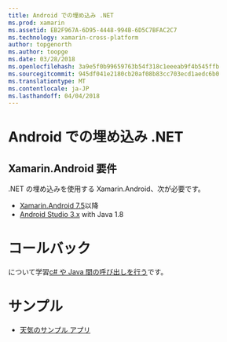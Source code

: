```yaml
---
title: Android での埋め込み .NET
ms.prod: xamarin
ms.assetid: EB2F967A-6D95-4448-994B-6D5C7BFAC2C7
ms.technology: xamarin-cross-platform
author: topgenorth
ms.author: toopge
ms.date: 03/28/2018
ms.openlocfilehash: 3a9e5f0b99659763b54f318c1eeeab9f4b545ffb
ms.sourcegitcommit: 945df041e2180cb20af08b83cc703ecd1aedc6b0
ms.translationtype: MT
ms.contentlocale: ja-JP
ms.lasthandoff: 04/04/2018
---
```

# <a name="net-embedding-on-android"></a>Android での埋め込み .NET

## <a name="xamarinandroid-requirements"></a>Xamarin.Android 要件

.NET の埋め込みを使用する Xamarin.Android、次が必要です。

* [Xamarin.Android 7.5](https://www.visualstudio.com/xamarin/)以降
* [Android Studio 3.x](https://developer.android.com/studio/index.html) with Java 1.8

# <a name="callbacks"></a>コールバック

について学習[c# や Java 間の呼び出しを行う](callbacks.md)です。

# <a name="samples"></a>サンプル

* [天気のサンプル アプリ](https://github.com/jamesmontemagno/embeddinator-weather)
